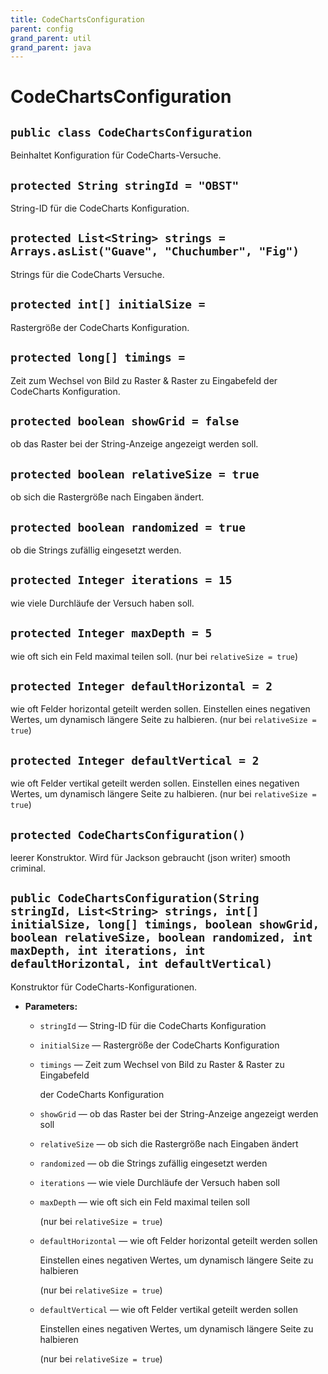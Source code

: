 ```yaml
---
title: CodeChartsConfiguration
parent: config
grand_parent: util
grand_parent: java
---
```


# CodeChartsConfiguration


## `public class CodeChartsConfiguration`

Beinhaltet Konfiguration für CodeCharts-Versuche.

## `protected String stringId = "OBST"`

String-ID für die CodeCharts Konfiguration.

## `protected List<String> strings = Arrays.asList("Guave", "Chuchumber", "Fig")`

Strings für die CodeCharts Versuche.

## `protected int[] initialSize =`

Rastergröße der CodeCharts Konfiguration.

## `protected long[] timings =`

Zeit zum Wechsel von Bild zu Raster & Raster zu Eingabefeld der CodeCharts Konfiguration.

## `protected boolean showGrid = false`

ob das Raster bei der String-Anzeige angezeigt werden soll.

## `protected boolean relativeSize = true`

ob sich die Rastergröße nach Eingaben ändert.

## `protected boolean randomized = true`

ob die Strings zufällig eingesetzt werden.

## `protected Integer iterations = 15`

wie viele Durchläufe der Versuch haben soll.

## `protected Integer maxDepth = 5`

wie oft sich ein Feld maximal teilen soll. (nur bei `relativeSize = true`)

## `protected Integer defaultHorizontal = 2`

wie oft Felder horizontal geteilt werden sollen. Einstellen eines negativen Wertes, um dynamisch längere Seite zu halbieren. (nur bei `relativeSize = true`)

## `protected Integer defaultVertical = 2`

wie oft Felder vertikal geteilt werden sollen. Einstellen eines negativen Wertes, um dynamisch längere Seite zu halbieren. (nur bei `relativeSize = true`)

## `protected CodeChartsConfiguration()`

leerer Konstruktor. Wird für Jackson gebraucht (json writer) smooth criminal.

## `public CodeChartsConfiguration(String stringId, List<String> strings, int[] initialSize, long[] timings, boolean showGrid, boolean relativeSize, boolean randomized, int maxDepth, int iterations, int defaultHorizontal, int defaultVertical)`

Konstruktor für CodeCharts-Konfigurationen.

 * **Parameters:**
   * `stringId` — String-ID für die CodeCharts Konfiguration
   * `initialSize` — Rastergröße der CodeCharts Konfiguration
   * `timings` — Zeit zum Wechsel von Bild zu Raster & Raster zu Eingabefeld

     der CodeCharts Konfiguration
   * `showGrid` — ob das Raster bei der String-Anzeige angezeigt werden soll
   * `relativeSize` — ob sich die Rastergröße nach Eingaben ändert
   * `randomized` — ob die Strings zufällig eingesetzt werden
   * `iterations` — wie viele Durchläufe der Versuch haben soll
   * `maxDepth` — wie oft sich ein Feld maximal teilen soll

     (nur bei `relativeSize = true`)
   * `defaultHorizontal` — wie oft Felder horizontal geteilt werden sollen

     Einstellen eines negativen Wertes, um dynamisch längere Seite zu halbieren

     (nur bei `relativeSize = true`)
   * `defaultVertical` — wie oft Felder vertikal geteilt werden sollen

     Einstellen eines negativen Wertes, um dynamisch längere Seite zu halbieren

     (nur bei `relativeSize = true`)
